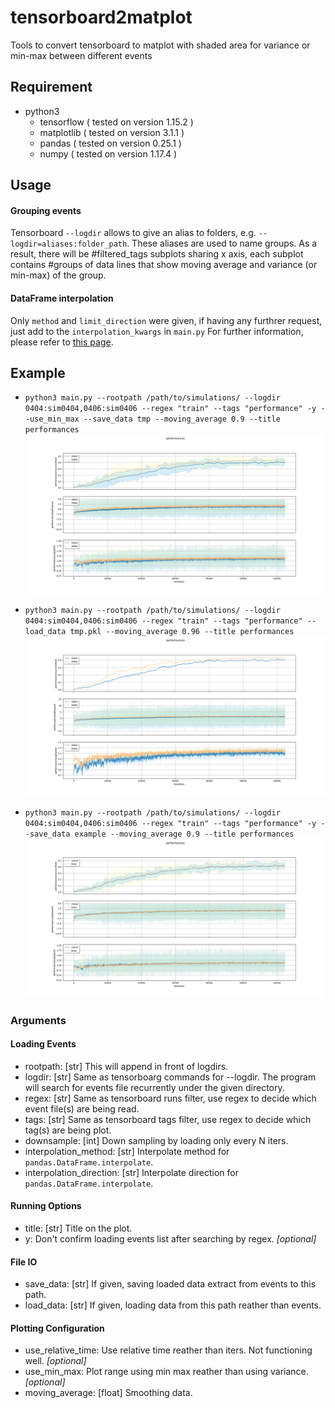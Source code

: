 # tensorboard2matplot
Tools to convert tensorboard to matplot with shaded area for variance or min-max between different events

## Requirement
* python3
	* tensorflow ( tested on version 1.15.2 )
	* matplotlib ( tested on version 3.1.1 )
	* pandas ( tested on version 0.25.1 )
	* numpy ( tested on version 1.17.4 )

## Usage
#### Grouping events
Tensorboard `--logdir` allows to give an alias to folders, e.g. `--logdir=aliases:folder_path`. These aliases are used to name groups.
As a result, there will be #filtered_tags subplots sharing x axis, each subplot contains #groups of data lines that show moving average and variance (or min-max) of the group.

#### DataFrame interpolation
Only `method` and `limit_direction` were given, if having any furthrer request, just add to the `interpolation_kwargs` in `main.py`
For further information, please refer to [this page](https://pandas.pydata.org/pandas-docs/version/0.25.1/reference/api/pandas.DataFrame.interpolate.html?highlight=interpolate).


## Example
* `python3 main.py --rootpath /path/to/simulations/ --logdir 0404:sim0404,0406:sim0406 --regex "train" --tags "performance" -y --use_min_max --save_data tmp --moving_average 0.9 --title performances`
![example1](https://github.com/showaykerker/tensorboard2matplot/blob/master/assets/example1.png)

* `python3 main.py --rootpath /path/to/simulations/ --logdir 0404:sim0404,0406:sim0406 --regex "train" --tags "performance" --load_data tmp.pkl --moving_average 0.96 --title performances`
![example2](https://github.com/showaykerker/tensorboard2matplot/blob/master/assets/example2.png)

* `python3 main.py --rootpath /path/to/simulations/ --logdir 0404:sim0404,0406:sim0406 --regex "train" --tags "performance" -y --save_data example --moving_average 0.9 --title performances`
![example3](https://github.com/showaykerker/tensorboard2matplot/blob/master/assets/example3.png)

### Arguments
#### Loading Events
* rootpath: [str] This will append in front of logdirs.
* logdir: [str] Same as tensorboarg commands for --logdir. The program will search for events file recurrently under the given directory.
* regex: [str] Same as tensorboard runs filter, use regex to decide which event file(s) are being read.
* tags: [str] Same as tensorboard tags filter, use regex to decide which tag(s) are being plot.
* downsample: [int] Down sampling by loading only every N iters.
* interpolation_method: [str] Interpolate method for `pandas.DataFrame.interpolate`.
* interpolation_direction: [str] Interpolate direction for `pandas.DataFrame.interpolate`.

#### Running Options
* title: [str] Title on the plot.
* y: Don't confirm loading events list after searching by regex. *[optional]*

#### File IO
* save_data: [str] If given, saving loaded data extract from events to this path.
* load_data: [str] If given, loading data from this path reather than events.

#### Plotting Configuration
* use_relative_time: Use relative time reather than iters. Not functioning well. *[optional]*
* use_min_max: Plot range using min max reather than using variance. *[optional]*
* moving_average: [float] Smoothing data.



